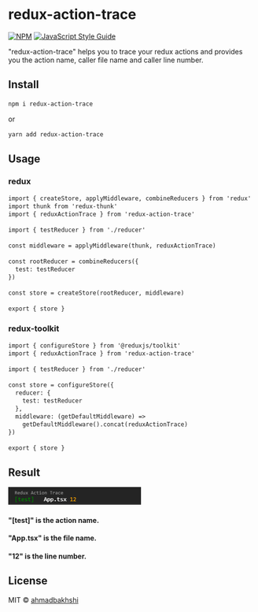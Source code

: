 # redux-action-trace

[![NPM](https://img.shields.io/npm/v/redux-action-trace.svg)](https://www.npmjs.com/package/redux-action-trace) [![JavaScript Style Guide](https://img.shields.io/badge/code_style-standard-brightgreen.svg)](https://standardjs.com)

"redux-action-trace" helps you to trace your redux actions and provides you the action name, caller file name and caller line number.

## Install

```bash
npm i redux-action-trace
```

or

```bash
yarn add redux-action-trace
```

## Usage

### redux

```tsx
import { createStore, applyMiddleware, combineReducers } from 'redux'
import thunk from 'redux-thunk'
import { reduxActionTrace } from 'redux-action-trace'

import { testReducer } from './reducer'

const middleware = applyMiddleware(thunk, reduxActionTrace)

const rootReducer = combineReducers({
  test: testReducer
})

const store = createStore(rootReducer, middleware)

export { store }
```

### redux-toolkit

```tsx
import { configureStore } from '@reduxjs/toolkit'
import { reduxActionTrace } from 'redux-action-trace'

import { testReducer } from './reducer'

const store = configureStore({
  reducer: {
    test: testReducer
  },
  middleware: (getDefaultMiddleware) =>
    getDefaultMiddleware().concat(reduxActionTrace)
})

export { store }
```

## Result

![result](result.png)

#### "[test]" is the action name.

#### "App.tsx" is the file name.

#### "12" is the line number.

## License

MIT © [ahmadbakhshi](https://github.com/ahmadbakhshi)
